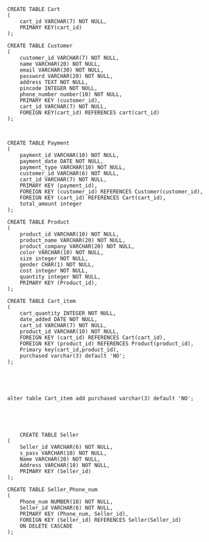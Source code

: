     CREATE TABLE Cart
    (
        cart_id VARCHAR(7) NOT NULL,
        PRIMARY KEY(cart_id)
    );

    CREATE TABLE Customer
    (
        customer_id VARCHAR(7) NOT NULL,
        name VARCHAR(20) NOT NULL,
        email VARCHAR(30) NOT NULL,
        password VARCHAR(20) NOT NULL,
        address TEXT NOT NULL,
        pincode INTEGER NOT NULL,
        phone_number number(10) NOT NULL,
        PRIMARY KEY (customer_id),
        cart_id VARCHAR(7) NOT NULL,
        FOREIGN KEY(cart_id) REFERENCES cart(cart_id)
    );



    CREATE TABLE Payment
    (
        payment_id VARCHAR(10) NOT NULL,
        payment_date DATE NOT NULL,
        payment_type VARCHAR(10) NOT NULL,
        customer_id VARCHAR(6) NOT NULL,
        cart_id VARCHAR(7) NOT NULL,
        PRIMARY KEY (payment_id),
        FOREIGN KEY (customer_id) REFERENCES Customer(customer_id),
        FOREIGN KEY (cart_id) REFERENCES Cart(cart_id),
        total_amount integer
    );

    CREATE TABLE Product
    (
        product_id VARCHAR(10) NOT NULL,
        product_name VARCHAR(20) NOT NULL,
        product_company VARCHAR(20) NOT NULL,
        color VARCHAR(10) NOT NULL,
        size integer NOT NULL,
        gender CHAR(1) NOT NULL,
        cost integer NOT NULL,
        quantity integer NOT NULL,
        PRIMARY KEY (Product_id),
    );

    CREATE TABLE Cart_item
    (
        cart_quantity INTEGER NOT NULL,
        date_added DATE NOT NULL,
        cart_id VARCHAR(7) NOT NULL,
        product_id VARCHAR(10) NOT NULL,
        FOREIGN KEY (cart_id) REFERENCES Cart(cart_id),
        FOREIGN KEY (product_id) REFERENCES Product(product_id),
        Primary key(cart_id,product_id),
        purchased varchar(3) default 'NO';
    );





    alter table Cart_item add purchased varchar(3) default 'NO';





        CREATE TABLE Seller
    (
        Seller_id VARCHAR(6) NOT NULL,
        s_pass VARCHAR(10) NOT NULL,
        Name VARCHAR(20) NOT NULL,
        Address VARCHAR(10) NOT NULL,
        PRIMARY KEY (Seller_id)
    );

    CREATE TABLE Seller_Phone_num
    (
        Phone_num NUMBER(10) NOT NULL,
        Seller_id VARCHAR(6) NOT NULL,
        PRIMARY KEY (Phone_num, Seller_id),
        FOREIGN KEY (Seller_id) REFERENCES Seller(Seller_id)
        ON DELETE CASCADE
    );